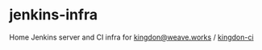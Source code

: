 # jenkins-infra

Home Jenkins server and CI infra for kingdon@weave.works / [kingdon-ci](https://github.com/kingdon-ci/jenkins-infra)
